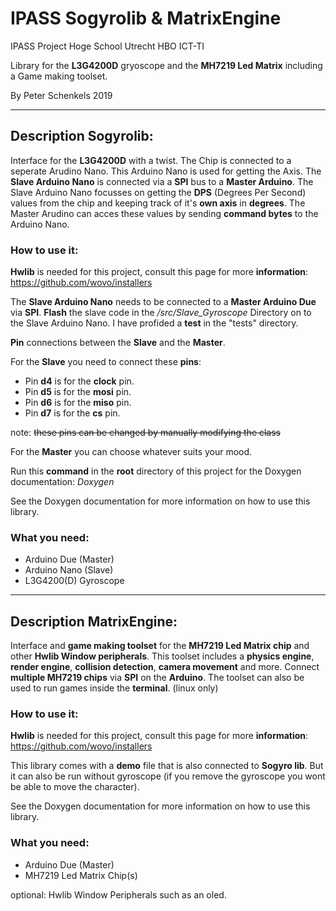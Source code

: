 # IPASS Sogyrolib & MatrixEngine

IPASS Project
Hoge School Utrecht 
HBO ICT-TI

Library for the **L3G4200D** gryoscope and the **MH7219 Led Matrix** including a Game making toolset.

By Peter Schenkels 2019

___
## Description Sogyrolib:
Interface for the **L3G4200D** with a twist. The Chip is connected to a seperate Arudino Nano. This Arduino Nano 
is used for getting the Axis. The **Slave Arduino Nano** is connected via a **SPI** bus to a **Master Arduino**. The Slave 
Arduino Nano focusses on getting the **DPS** (Degrees Per Second) values from the chip and keeping track of it's 
**own axis** in **degrees**. The Master Arudino can acces these values by sending **command bytes** to the Arduino Nano. 

### How to use it:
**Hwlib** is needed for this project, consult this page for more **information**: 
https://github.com/wovo/installers

The **Slave Arduino Nano** needs to be connected to a **Master Arduino Due** via **SPI**.
**Flash** the slave code in the */src/Slave_Gyroscope* Directory on to the Slave Arduino Nano.
I have profided a **test** in the "tests" directory. 

**Pin** connections between the **Slave** and the **Master**.

For the **Slave** you need to connect these **pins**:

* Pin **d4** is for the **clock** pin.
* Pin **d5** is for the **mosi** pin.
* Pin **d6** is for the **miso** pin.
* Pin **d7** is for the **cs** pin.


note: ~~these pins can be changed by manually modifying the class~~

For the **Master** you can choose whatever suits your mood.

Run this **command** in the **root** directory of this project for the Doxygen documentation:
*Doxygen*

See the Doxygen documentation for more information on how to use this library.


### What you need:

* Arduino Due (Master)
* Arduino Nano (Slave)
* L3G4200(D) Gyroscope


___

## Description MatrixEngine:
Interface and **game making toolset** for the **MH7219 Led Matrix chip** and other **Hwlib Window peripherals**. 
This toolset includes a **physics engine**, **render engine**, **collision detection**, **camera movement** and more. 
Connect **multiple MH7219 chips** via **SPI** on the **Arduino**. The toolset can also be used to run games
inside the **terminal**.
(linux only)

### How to use it:
**Hwlib** is needed for this project, consult this page for more **information**: 
https://github.com/wovo/installers

This library comes with a **demo** file that is also connected to **Sogyro lib**. 
But it can also be run without gyroscope (if you remove the gyroscope you wont be able to move the character).

See the Doxygen documentation for more information on how to use this library.

### What you need:

* Arduino Due (Master)
* MH7219 Led Matrix Chip(s)

optional:
Hwlib Window Peripherals such as an oled.




